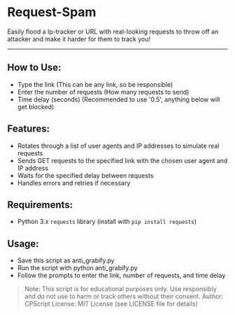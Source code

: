 # Request-Spam
Easily flood a Ip-tracker or URL with real-looking requests to throw off an attacker and make it harder for them to track you!

---

## How to Use:
* Type the link (This can be any link, so be responsible)
* Enter the number of requests (How many requests to send)
* Time delay (seconds) (Recommended to use '0.5', anything below will get blocked)

## Features:
* Rotates through a list of user agents and IP addresses to simulate real requests
* Sends GET requests to the specified link with the chosen user agent and IP address
* Waits for the specified delay between requests
* Handles errors and retries if necessary

## Requirements:
* Python 3.x
`requests` library (install with `pip install requests`)

## Usage:
* Save this script as anti_grabify.py
* Run the script with python anti_grabify.py
* Follow the prompts to enter the link, number of requests, and time delay


> Note: This script is for educational purposes only. Use responsibly and do not use to harm or track others without their consent.
> Author: CPScript
> License: MIT License (see LICENSE file for details)

